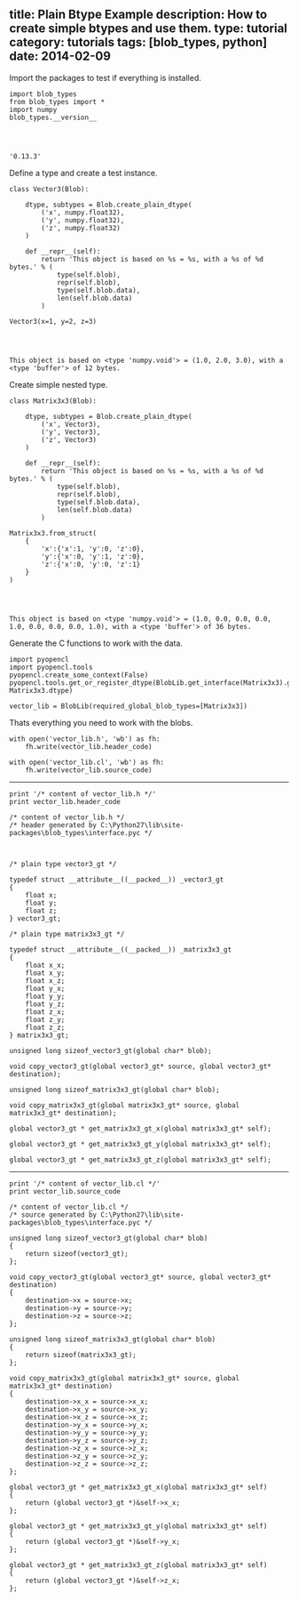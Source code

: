 title: Plain Btype Example
description: How to create simple btypes and use them.
type: tutorial
category: tutorials
tags: [blob_types, python]
date: 2014-02-09
---
Import the packages to test if everything is installed.


    import blob_types
    from blob_types import *
    import numpy
    blob_types.__version__




    '0.13.3'



Define a type and create a test instance.


    class Vector3(Blob):
        
        dtype, subtypes = Blob.create_plain_dtype(
            ('x', numpy.float32),
            ('y', numpy.float32),
            ('z', numpy.float32)
        )
        
        def __repr__(self):
            return 'This object is based on %s = %s, with a %s of %d bytes.' % (
                type(self.blob), 
                repr(self.blob), 
                type(self.blob.data), 
                len(self.blob.data)
            )
    
    Vector3(x=1, y=2, z=3)




    This object is based on <type 'numpy.void'> = (1.0, 2.0, 3.0), with a <type 'buffer'> of 12 bytes.



Create simple nested type.


    class Matrix3x3(Blob):
        
        dtype, subtypes = Blob.create_plain_dtype(
            ('x', Vector3),
            ('y', Vector3),
            ('z', Vector3)
        )
        
        def __repr__(self):
            return 'This object is based on %s = %s, with a %s of %d bytes.' % (
                type(self.blob), 
                repr(self.blob), 
                type(self.blob.data), 
                len(self.blob.data)
            )
        
    Matrix3x3.from_struct(
        {
            'x':{'x':1, 'y':0, 'z':0},
            'y':{'x':0, 'y':1, 'z':0},
            'z':{'x':0, 'y':0, 'z':1}
        }
    )




    This object is based on <type 'numpy.void'> = (1.0, 0.0, 0.0, 0.0, 1.0, 0.0, 0.0, 0.0, 1.0), with a <type 'buffer'> of 36 bytes.



Generate the C functions to work with the data.


    import pyopencl
    import pyopencl.tools
    pyopencl.create_some_context(False)
    pyopencl.tools.get_or_register_dtype(BlobLib.get_interface(Matrix3x3).get_name('global'), Matrix3x3.dtype)
    
    vector_lib = BlobLib(required_global_blob_types=[Matrix3x3])

Thats everything you need to work with the blobs.

    with open('vector_lib.h', 'wb') as fh:
        fh.write(vector_lib.header_code)

    with open('vector_lib.cl', 'wb') as fh:
        fh.write(vector_lib.source_code)
---

    print '/* content of vector_lib.h */'
    print vector_lib.header_code

    /* content of vector_lib.h */
    /* header generated by C:\Python27\lib\site-packages\blob_types\interface.pyc */
    
    
    
    /* plain type vector3_gt */
    
    typedef struct __attribute__((__packed__)) _vector3_gt
    {
    	float x;
    	float y;
    	float z;
    } vector3_gt;
    
    /* plain type matrix3x3_gt */
    
    typedef struct __attribute__((__packed__)) _matrix3x3_gt
    {
    	float x_x;
    	float x_y;
    	float x_z;
    	float y_x;
    	float y_y;
    	float y_z;
    	float z_x;
    	float z_y;
    	float z_z;
    } matrix3x3_gt;
    
    unsigned long sizeof_vector3_gt(global char* blob);
    
    void copy_vector3_gt(global vector3_gt* source, global vector3_gt* destination);
    
    unsigned long sizeof_matrix3x3_gt(global char* blob);
    
    void copy_matrix3x3_gt(global matrix3x3_gt* source, global matrix3x3_gt* destination);
    
    global vector3_gt * get_matrix3x3_gt_x(global matrix3x3_gt* self);
    
    global vector3_gt * get_matrix3x3_gt_y(global matrix3x3_gt* self);
    
    global vector3_gt * get_matrix3x3_gt_z(global matrix3x3_gt* self);
    
---


    print '/* content of vector_lib.cl */'
    print vector_lib.source_code

    /* content of vector_lib.cl */
    /* source generated by C:\Python27\lib\site-packages\blob_types\interface.pyc */
    
    unsigned long sizeof_vector3_gt(global char* blob)
    {
        return sizeof(vector3_gt);
    };
    
    void copy_vector3_gt(global vector3_gt* source, global vector3_gt* destination)
    {
    	destination->x = source->x;
    	destination->y = source->y;
    	destination->z = source->z;
    };
    
    unsigned long sizeof_matrix3x3_gt(global char* blob)
    {
        return sizeof(matrix3x3_gt);
    };
    
    void copy_matrix3x3_gt(global matrix3x3_gt* source, global matrix3x3_gt* destination)
    {
    	destination->x_x = source->x_x;
    	destination->x_y = source->x_y;
    	destination->x_z = source->x_z;
    	destination->y_x = source->y_x;
    	destination->y_y = source->y_y;
    	destination->y_z = source->y_z;
    	destination->z_x = source->z_x;
    	destination->z_y = source->z_y;
    	destination->z_z = source->z_z;
    };
    
    global vector3_gt * get_matrix3x3_gt_x(global matrix3x3_gt* self)
    {
        return (global vector3_gt *)&self->x_x;
    };
    
    global vector3_gt * get_matrix3x3_gt_y(global matrix3x3_gt* self)
    {
        return (global vector3_gt *)&self->y_x;
    };
    
    global vector3_gt * get_matrix3x3_gt_z(global matrix3x3_gt* self)
    {
        return (global vector3_gt *)&self->z_x;
    };



    

